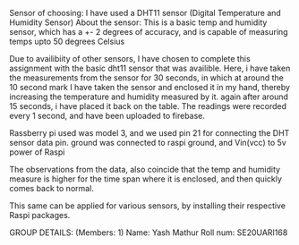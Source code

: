 Sensor of choosing: I have used a DHT11 sensor (Digital Temperature and Humidity Sensor)
About the sensor: This is a basic temp and humidity sensor, which has a +- 2 degrees of accuracy, and is capable of measuring temps upto 50 degrees Celsius

Due to availibiity of other sensors, I have chosen to complete this assignment with the basic dht11 sensor that was availible. Here, i have taken the measurements from the sensor for 30 seconds, in which at around the 10 second mark I have taken the sensor and enclosed it in my hand, thereby increasing the temperature and humidity measured by it. again after around 15 seconds, i have placed it back on the table.
The readings were recorded every 1 second, and have been uploaded to firebase.

Rassberry pi used was model 3, and we used pin 21 for connecting the DHT sensor data pin. ground was connected to raspi ground, and Vin(vcc) to 5v power of Raspi

The observations from the data, also coincide that the temp and humidity measure is higher for the time span where it is enclosed, and then quickly comes back to normal.

This same can be applied for various sensors, by installing their respective Raspi packages.


GROUP DETAILS: (Members: 1)
Name: Yash Mathur
Roll num: SE20UARI168
